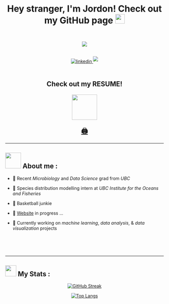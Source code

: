 <h1 align ='center'><b>Hey stranger, I'm Jordon! Check out my GitHub page </b> <img src="https://media.giphy.com/media/hvRJCLFzcasrR4ia7z/giphy.gif" width="30px"/></h1>

<br>

<p align="center">
  <img src = "https://media.giphy.com/media/pb9Xok8BbyaFMWB3tu/giphy.gif"/></p>

<br>


<div id="badges" align ='center'>
  <a href="https://linkedin.com/in/jordon-chen-4b5121205" target="_blank">
    <img src = "https://img.shields.io/badge/linkedin:  Jordon Chen-%2300acee.svg?color=405DE6&style=for-the-badge&logo=linkedin&logoColor=white" alt=linkedin style="margin-bottom: 5px;"/>
  </a>
  <a href="mailto:jordonochen@gmail.com" target="_blank">
    <img src="https://img.shields.io/badge/gmail:  jordonochen-%23EA4335.svg?style=for-the-badge&logo=gmail&logoColor=white" t=mail style="margin-bottom: 5px;" />
  </a>
</div>

<br>

<h2 align ='center'>
<p>Check out my RESUME!</p> 
  <p><img src ="https://media.giphy.com/media/ItcYaVhkaJYl7BpDEU/giphy.gif" height ='80'/></p>
<a href="./JC_RESUME.pdf" download>🖨️</a>
</h2>


  





---

## <picture><img src ="https://media.giphy.com/media/lJoqZWcFDAbvy/giphy.gif" width = 50px></picture> **About me :**
- 🦠 Recent <i>Microbiology</i> and <i>Data Science</i> grad from <i>UBC</i>

- 🐠 Species distribution modelling intern at <i>UBC Institute for the Oceans and Fisheries </i>

- 🏀 Basketball junkie
  
- 🔨 [Website](https://giphy.com/gifs/computer-disgusted-hammer-12bVDtXPOzYwda/tile) in progress ...
  
- 🤖 Currently working on _machine learning_, _data analysis_, & _data visualization_ projects

<br>
<br>
<br>

---

## <img src="https://media.giphy.com/media/iY8CRBdQXODJSCERIr/giphy.gif" width="35"><b> My Stats :</b>
<div id= "stats" align ="center">

[![GitHub Streak](http://github-readme-streak-stats.herokuapp.com?user=jochennn&theme=moltack&hide_border=true&date_format=j%20M%5B%20Y%5D)](https://git.io/streak-stats)

[![Top Langs](https://github-readme-stats.vercel.app/api/top-langs/?username=jochennn&layout=compact&theme=moltack&hide_border=true)](https://github.com/anuraghazra/github-readme-stats)
</div>

<br>
<br>
<br>



<!--
**jochennn/jochennn** is a ✨ _special_ ✨ repository because its `README.md` (this file) appears on your GitHub profile.


